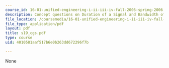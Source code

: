 ```yaml
---
course_id: 16-01-unified-engineering-i-ii-iii-iv-fall-2005-spring-2006
description: Concept questions on Duration of a Signal and Bandwidth of a Signal.
file_location: /coursemedia/16-01-unified-engineering-i-ii-iii-iv-fall-2005-spring-2006/4010581aaf517b6e0b263dd672296f7b_s19_cgs.pdf
file_type: application/pdf
layout: pdf
title: s19_cgs.pdf
type: course
uid: 4010581aaf517b6e0b263dd672296f7b

---
```

None